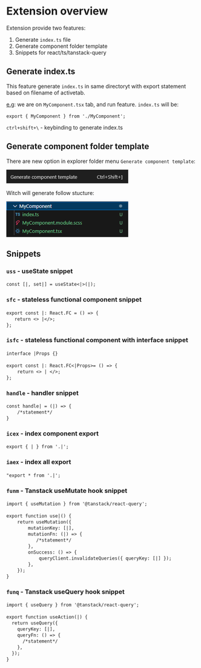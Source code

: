 # Extension overview

Extension provide two features:

1. Generate `index.ts` file
2. Generate component folder template
3. Snippets for react/ts/tanstack-query


## Generate index.ts

This feature generate `index.ts` in same directoryt with export statement based on filename of activetab.

<u>e.g</u>: we are on `MyComponent.tsx` tab, and run feature. `index.ts` will be:

```
export { MyComponent } from './MyComponent';
```

`ctrl+shift+\` - keybinding to generate index.ts

## Generate component folder template

There are new option in explorer folder menu ```Generate component template```:

![alt text](public/generate_component_folder-1.png)

Witch will generate follow stucture:

![alt text](public/generate_component_folder-2.png)

## Snippets

### `uss` - useState snippet

```
const [|, set|] = useState<|>(|);
```

### `sfc` - stateless functional component snippet

```
export const |: React.FC = () => {
   return <> |</>;
};
```

### `isfc` - stateless functional component with interface snippet

```
interface |Props {}

export const |: React.FC<|Props>= () => {
    return <> | </>;
};
```

### `handle` - handler snippet

```
const handle| = (|) => {
    /*statement*/
}
```

### `icex` - index component export

```
export { | } from '.|';
```

### `iaex` - index all export

```
"export * from '.|';
```

### `funm` - Tanstack useMutate hook snippet

```
import { useMutation } from '@tanstack/react-query';

export function use|() {
    return useMutation({
        mutationKey: [|],
        mutationFn: (|) => {
           /*statement*/
        },
        onSuccess: () => {
            queryClient.invalidateQueries({ queryKey: [|] });
        },
    });
}
```

### `funq` - Tanstack useQuery hook snippet

```
import { useQuery } from '@tanstack/react-query';

export function useAction(|) {
  return useQuery({
    queryKey: [|],
    queryFn: () => {
      /*statement*/
    },
  });
}
```

